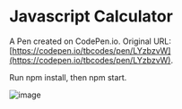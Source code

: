 # Javascript Calculator

A Pen created on CodePen.io. Original URL: [https://codepen.io/tbcodes/pen/LYzbzvW](https://codepen.io/tbcodes/pen/LYzbzvW).

Run npm install, then npm start.

![image](https://user-images.githubusercontent.com/50793243/147823938-3c8aac99-ac5e-4caa-8055-fb45fe9adfc9.png)



